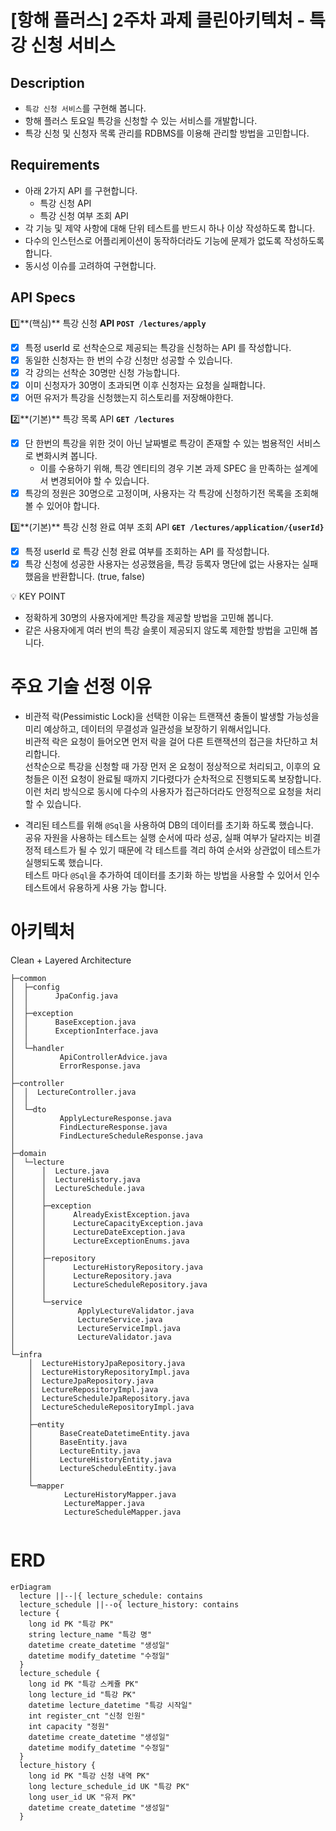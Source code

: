 # [항해 플러스] 2주차 과제 클린아키텍처 - 특강 신청 서비스

## Description

- `특강 신청 서비스`를 구현해 봅니다.
- 항해 플러스 토요일 특강을 신청할 수 있는 서비스를 개발합니다.
- 특강 신청 및 신청자 목록 관리를 RDBMS를 이용해 관리할 방법을 고민합니다.

## Requirements

- 아래 2가지 API 를 구현합니다.
  - 특강 신청 API
  - 특강 신청 여부 조회 API
- 각 기능 및 제약 사항에 대해 단위 테스트를 반드시 하나 이상 작성하도록 합니다.
- 다수의 인스턴스로 어플리케이션이 동작하더라도 기능에 문제가 없도록 작성하도록 합니다.
- 동시성 이슈를 고려하여 구현합니다.

## API Specs

1️⃣**(핵심)** 특강 신청 **API `POST /lectures/apply`**

- [x] 특정 userId 로 선착순으로 제공되는 특강을 신청하는 API 를 작성합니다.
- [x] 동일한 신청자는 한 번의 수강 신청만 성공할 수 있습니다.
- [x] 각 강의는 선착순 30명만 신청 가능합니다.
- [x] 이미 신청자가 30명이 초과되면 이후 신청자는 요청을 실패합니다.
- [x] 어떤 유저가 특강을 신청했는지 히스토리를 저장해야한다.

2️⃣**(기본)** 특강 목록 API **`GET /lectures`**

- [x] 단 한번의 특강을 위한 것이 아닌 날짜별로 특강이 존재할 수 있는 범용적인 서비스로 변화시켜 봅니다.
  - 이를 수용하기 위해, 특강 엔티티의 경우 기본 과제 SPEC 을 만족하는 설계에서 변경되어야 할 수 있습니다.
- [x] 특강의 정원은 30명으로 고정이며, 사용자는 각 특강에 신청하기전 목록을 조회해볼 수 있어야 합니다.

3️⃣**(기본)** 특강 신청 완료 여부 조회 API **`GET /lectures/application/{userId}`**

- [x] 특정 userId 로 특강 신청 완료 여부를 조회하는 API 를 작성합니다.
- [x] 특강 신청에 성공한 사용자는 성공했음을, 특강 등록자 명단에 없는 사용자는 실패했음을 반환합니다. (true, false)

<aside>
💡 KEY POINT
</aside>

- 정확하게 30명의 사용자에게만 특강을 제공할 방법을 고민해 봅니다.
- 같은 사용자에게 여러 번의 특강 슬롯이 제공되지 않도록 제한할 방법을 고민해 봅니다.

# 주요 기술 선정 이유

- 비관적 락(Pessimistic Lock)을 선택한 이유는 트랜잭션 충돌이 발생할 가능성을 미리 예상하고, 데이터의 무결성과 일관성을 보장하기 위해서입니다.  
  비관적 락은 요청이 들어오면 먼저 락을 걸어 다른 트랜잭션의 접근을 차단하고 처리합니다.  
  선착순으로 특강을 신청할 때 가장 먼저 온 요청이 정상적으로 처리되고, 이후의 요청들은 이전 요청이 완료될 때까지 기다렸다가 순차적으로 진행되도록 보장합니다.  
  이런 처리 방식으로 동시에 다수의 사용자가 접근하더라도 안정적으로 요청을 처리 할 수 있습니다.

- 격리된 테스트를 위해 `@Sql`을 사용하여 DB의 데이터를 초기화 하도록 했습니다.  
  공유 자원을 사용하는 테스트는 실행 순서에 따라 성공, 실패 여부가 달라지는 비결정적 테스트가 될 수 있기 때문에 각 테스트를 격리 하여 순서와 상관없이 테스트가 실행되도록 했습니다.  
  테스트 마다 `@Sql`을 추가하여 데이터를 초기화 하는 방법을 사용할 수 있어서 인수테스트에서 유용하게 사용 가능 합니다.

# 아키텍처

Clean + Layered Architecture

```
├─common
│  ├─config
│  │      JpaConfig.java
│  │      
│  ├─exception
│  │      BaseException.java
│  │      ExceptionInterface.java
│  │
│  └─handler
│          ApiControllerAdvice.java
│          ErrorResponse.java
│
├─controller
│  │  LectureController.java
│  │
│  └─dto
│          ApplyLectureResponse.java
│          FindLectureResponse.java
│          FindLectureScheduleResponse.java
│
├─domain
│  └─lecture
│      │  Lecture.java
│      │  LectureHistory.java
│      │  LectureSchedule.java
│      │
│      ├─exception
│      │      AlreadyExistException.java
│      │      LectureCapacityException.java
│      │      LectureDateException.java
│      │      LectureExceptionEnums.java
│      │
│      ├─repository
│      │      LectureHistoryRepository.java
│      │      LectureRepository.java
│      │      LectureScheduleRepository.java
│      │
│      └─service
│              ApplyLectureValidator.java
│              LectureService.java
│              LectureServiceImpl.java
│              LectureValidator.java
│
└─infra
    │  LectureHistoryJpaRepository.java
    │  LectureHistoryRepositoryImpl.java
    │  LectureJpaRepository.java
    │  LectureRepositoryImpl.java
    │  LectureScheduleJpaRepository.java
    │  LectureScheduleRepositoryImpl.java
    │
    ├─entity
    │      BaseCreateDatetimeEntity.java
    │      BaseEntity.java
    │      LectureEntity.java
    │      LectureHistoryEntity.java
    │      LectureScheduleEntity.java
    │
    └─mapper
            LectureHistoryMapper.java
            LectureMapper.java
            LectureScheduleMapper.java


```

# ERD

```mermaid
erDiagram
  lecture ||--|{ lecture_schedule: contains
  lecture_schedule ||--o{ lecture_history: contains
  lecture {
    long id PK "특강 PK"
    string lecture_name "특강 명"
    datetime create_datetime "생성일"
    datetime modify_datetime "수정일"
  }
  lecture_schedule {
    long id PK "특강 스케쥴 PK"
    long lecture_id "특강 PK"
    datetime lecture_datetime "특강 시작일"
    int register_cnt "신청 인원"
    int capacity "정원"
    datetime create_datetime "생성일"
    datetime modify_datetime "수정일"
  }
  lecture_history {
    long id PK "특강 신청 내역 PK"
    long lecture_schedule_id UK "특강 PK"
    long user_id UK "유저 PK"
    datetime create_datetime "생성일"
  }
```
